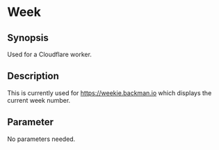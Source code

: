 # Week

## Synopsis
Used for a Cloudflare worker.

## Description
This is currently used for https://weekie.backman.io which displays the current week number.

## Parameter
No parameters needed.
